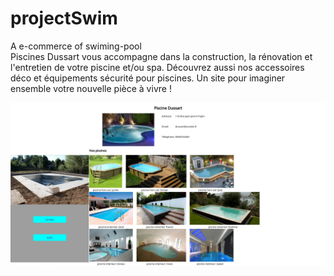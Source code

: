 # projectSwim
A e-commerce of swiming-pool  
Piscines Dussart vous accompagne dans la construction, la rénovation et l'entretien de votre piscine et/ou spa. Découvrez aussi nos accessoires déco et équipements sécurité pour piscines. Un site pour imaginer ensemble votre nouvelle pièce à vivre !  

![](piscine.png)
